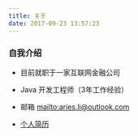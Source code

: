 ```yaml
---
title: 关于
date: 2017-09-23 13:57:23
---
```



### 自我介绍

- 目前就职于一家互联网金融公司

- Java 开发工程师（3年工作经验）

- 邮箱 <mailto:aries.li@outlook.com>

- [个人简历](http://image.searchinfogo.com/resume.html)
